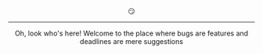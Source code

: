 <p align="center">😏</p>

---

<p align="center">Oh, look who's here! Welcome to the place where bugs are features and deadlines are mere suggestions</p>
